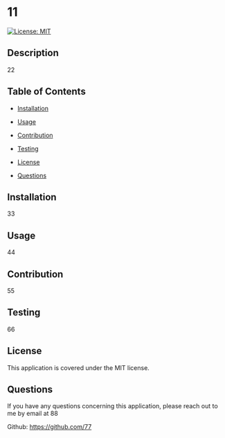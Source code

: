 # 11 
 
[![License: MIT](https://img.shields.io/badge/License-MIT-yellow.svg)](https://opensource.org/licenses/MIT) 
 

## Description 

22 
 

## Table of Contents 

- [Installation](#installation) 

- [Usage](#usage) 

- [Contribution](#contribution) 

- [Testing](#testing) 

- [License](#license) 

- [Questions](#questions) 
 

## Installation 

33 
 

## Usage 

44 
 

## Contribution 

55 
 

## Testing 

66 
 

## License 

This application is covered under the MIT license. 
 

## Questions 

If you have any questions concerning this application, please reach out to me by email at 88 

Github: https://github.com/77 
